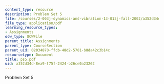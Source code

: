 ```yaml
---
content_type: resource
description: Problem Set 5
file: /courses/2-003j-dynamics-and-vibration-13-013j-fall-2002/a352d34d8ea9f75f2424b26ce0a23262_ps5.pdf
file_type: application/pdf
learning_resource_types:
- Assignments
ocw_type: OCWFile
parent_title: Assignments
parent_type: CourseSection
parent_uid: 02034870-ffcb-48d2-5701-b8da42c3b14c
resourcetype: Document
title: ps5.pdf
uid: a352d34d-8ea9-f75f-2424-b26ce0a23262
---
```

Problem Set 5

